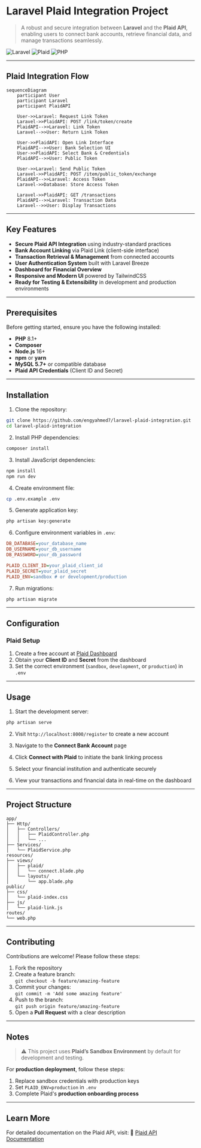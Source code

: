 # Laravel Plaid Integration Project

> A robust and secure integration between **Laravel** and the **Plaid API**, enabling users to connect bank accounts, retrieve financial data, and manage transactions seamlessly.

![Laravel](https://img.shields.io/badge/Laravel-12.x-red?style=flat-square&logo=laravel) ![Plaid](https://img.shields.io/badge/Plaid-Sandbox-blue?style=flat-square) ![PHP](https://img.shields.io/badge/PHP-8.1%2B-blue?style=flat-square&logo=php)

---

## Plaid Integration Flow

```mermaid
sequenceDiagram
    participant User
    participant Laravel
    participant PlaidAPI

    User->>Laravel: Request Link Token
    Laravel->>PlaidAPI: POST /link/token/create
    PlaidAPI-->>Laravel: Link Token
    Laravel-->>User: Return Link Token

    User->>PlaidAPI: Open Link Interface
    PlaidAPI-->>User: Bank Selection UI
    User->>PlaidAPI: Select Bank & Credentials
    PlaidAPI-->>User: Public Token

    User->>Laravel: Send Public Token
    Laravel->>PlaidAPI: POST /item/public_token/exchange
    PlaidAPI-->>Laravel: Access Token
    Laravel->>Database: Store Access Token

    Laravel->>PlaidAPI: GET /transactions
    PlaidAPI-->>Laravel: Transaction Data
    Laravel-->>User: Display Transactions
```

---

## Key Features

-   **Secure Plaid API Integration** using industry-standard practices
-   **Bank Account Linking** via Plaid Link (client-side interface)
-   **Transaction Retrieval & Management** from connected accounts
-   **User Authentication System** built with Laravel Breeze
-   **Dashboard for Financial Overview**
-   **Responsive and Modern UI** powered by TailwindCSS
-   **Ready for Testing & Extensibility** in development and production environments

---

## Prerequisites

Before getting started, ensure you have the following installed:

-   **PHP** 8.1+
-   **Composer**
-   **Node.js** 16+
-   **npm** or **yarn**
-   **MySQL 5.7+** or compatible database
-   **Plaid API Credentials** (Client ID and Secret)

---

## Installation

1. Clone the repository:

```bash
git clone https://github.com/engyahmed7/laravel-plaid-integration.git
cd laravel-plaid-integration
```

2. Install PHP dependencies:

```bash
composer install
```

3. Install JavaScript dependencies:

```bash
npm install
npm run dev
```

4. Create environment file:

```bash
cp .env.example .env
```

5. Generate application key:

```bash
php artisan key:generate
```

6. Configure environment variables in `.env`:

```ini
DB_DATABASE=your_database_name
DB_USERNAME=your_db_username
DB_PASSWORD=your_db_password

PLAID_CLIENT_ID=your_plaid_client_id
PLAID_SECRET=your_plaid_secret
PLAID_ENV=sandbox # or development/production
```

7. Run migrations:

```bash
php artisan migrate
```

---

## Configuration

### Plaid Setup

1. Create a free account at [Plaid Dashboard](https://dashboard.plaid.com/)
2. Obtain your **Client ID** and **Secret** from the dashboard
3. Set the correct environment (`sandbox`, `development`, or `production`) in `.env`

---

## Usage

1. Start the development server:

```bash
php artisan serve
```

2. Visit `http://localhost:8000/register` to create a new account

3. Navigate to the **Connect Bank Account** page

4. Click **Connect with Plaid** to initiate the bank linking process

5. Select your financial institution and authenticate securely

6. View your transactions and financial data in real-time on the dashboard

---

## Project Structure

```
app/
├── Http/
│   ├── Controllers/
│   │   ├── PlaidController.php
│   │   └── ...
├── Services/
│   └── PlaidService.php
resources/
├── views/
│   ├── plaid/
│   │   └── connect.blade.php
│   └── layouts/
│       └── app.blade.php
public/
├── css/
│   └── plaid-index.css
├── js/
│   └── plaid-link.js
routes/
└── web.php
```

---

## Contributing

Contributions are welcome! Please follow these steps:

1. Fork the repository
2. Create a feature branch:  
   `git checkout -b feature/amazing-feature`
3. Commit your changes:  
   `git commit -m 'Add some amazing feature'`
4. Push to the branch:  
   `git push origin feature/amazing-feature`
5. Open a **Pull Request** with a clear description

---

## Notes

> ⚠️ This project uses **Plaid’s Sandbox Environment** by default for development and testing.

For **production deployment**, follow these steps:

1. Replace sandbox credentials with production keys
2. Set `PLAID_ENV=production` in `.env`
3. Complete Plaid's **production onboarding process**

---

## Learn More

For detailed documentation on the Plaid API, visit:
🔗 [Plaid API Documentation](https://plaid.com/docs/)
